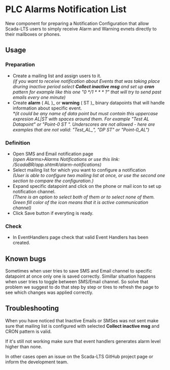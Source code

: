 # PLC Alarms Notification List

New component for preparing a Notification Configuration that allow Scada-LTS users to simply receive Alarm and Warning evnets directly to their mailboxes or phones.

## Usage

### Preparation

- Create a mailing list and assign users to it.  
  _(if you want to receive notification about Events that was taking place druring inactive period select **Collect inactive msg** and set up **cron** pattern for example like this one "0 */1 * \* \* ?" that will try to send past emails every one minute)_
- Create **alarm** ( AL )_ or **warning** ( ST )_ binary datapoints that will handle information about specific event.  
  _\*(it could be any name of data point but must contain this uppercase expresion AL|ST with spaces around them. For example "Test AL Datapoint" or "Point-0 ST ". Underscores are not allowed - here are examples that are not valid: "Test_AL\_", "DP ST" or "Point-0_AL")_

### Definition

- Open SMS and Email notification page  
  _(open Alarms>Alarms Notifications or use this link: /ScadaBR/app.shtm#/alarm-notifications)_
- Select mailing list for which you want to configure a notification  
  _(User is able to configure two mailing list at once, or use the second one section to compare the configuration.)_
- Expand specific datapoint and click on the phone or mail icon to set up notification channel.  
  _(There is an option to select both of them or to select none of them. Green fill color of the icon means that it is active communication channel)_
- Click Save button if everyting is ready.

### Check

- In EventHandlers page check that valid Event Handlers has been created.

## Known bugs

Sometimes when user tries to save SMS and Email channel to specific datapoint at once only one is saved correctly. Simillar situation happens when user tries to toggle between SMS/Email channel. So solve that problem we suggest to do that step by step or tires to refresh the page to see which changes was applied correctly.

## Troubleshooting

When you have noticed that Inactive Emails or SMSes was not sent make sure that mailing list is configured with selected **Collect inactive msg** and CRON pattern is valid.

If it's still not working make sure that event handlers generates alarm level higher than none.

In other cases open an issue on the Scada-LTS GitHub project page or inform the development team.
